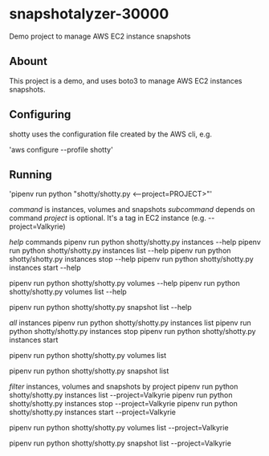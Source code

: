 # snapshotalyzer-30000

Demo project to manage AWS EC2 instance snapshots

## Abount

This project is a demo, and uses boto3 to manage AWS EC2 instances snapshots.

## Configuring

shotty uses the configuration file created by the AWS cli, e.g.

'aws configure --profile shotty'

## Running

'pipenv run python "shotty/shotty.py <command> <subcommand> <--project=PROJECT>"'

*command* is instances, volumes and snapshots 
*subcommand* depends on command
*project* is optional. It's a tag in EC2 instance  (e.g. --project=Valkyrie)

*help* commands
pipenv run python shotty/shotty.py instances --help
pipenv run python shotty/shotty.py instances list --help
pipenv run python shotty/shotty.py instances stop --help
pipenv run python shotty/shotty.py instances start --help

pipenv run python shotty/shotty.py volumes --help
pipenv run python shotty/shotty.py volumes list --help

pipenv run python shotty/shotty.py snapshot list --help


*all* instances
pipenv run python shotty/shotty.py instances list
pipenv run python shotty/shotty.py instances stop
pipenv run python shotty/shotty.py instances start

pipenv run python shotty/shotty.py volumes list

pipenv run python shotty/shotty.py snapshot list



*filter* instances, volumes and snapshots by project
pipenv run python shotty/shotty.py instances list --project=Valkyrie
pipenv run python shotty/shotty.py instances stop --project=Valkyrie
pipenv run python shotty/shotty.py instances start --project=Valkyrie

pipenv run python shotty/shotty.py volumes list --project=Valkyrie

pipenv run python shotty/shotty.py snapshot list --project=Valkyrie






